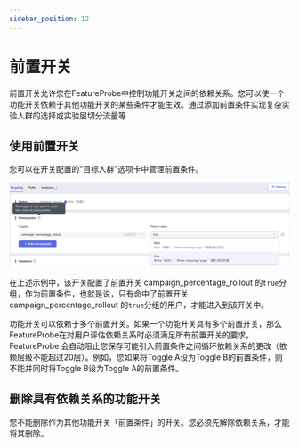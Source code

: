 ```yaml
---
sidebar_position: 12
---
```


# 前置开关

前置开关允许您在FeatureProbe中控制功能开关之间的依赖关系。您可以使一个功能开关依赖于其他功能开关的某些条件才能生效。通过添加前置条件实现复杂实验人群的选择或实验层切分流量等

## 使用前置开关

您可以在开关配置的"目标人群”选项卡中管理前置条件。

![Add prerequisites](/prerequisites.png)

在上述示例中，该开关配置了前置开关 campaign_percentage_rollout 的`true`分组，作为前置条件，也就是说，只有命中了前置开关 campaign_percentage_rollout 的`true`分组的用户，才能进入到该开关中。

功能开关可以依赖于多个前置开关。如果一个功能开关具有多个前置开关，那么FeatureProbe在对用户评估依赖关系时必须满足所有前置开关的要求。
FeatureProbe 会自动阻止您保存可能引入前置条件之间循环依赖关系的更改（依赖层级不能超过20层）。例如，您如果将Toggle A设为Toggle B的前置条件，则不能并同时将Toggle B设为Toggle A的前置条件。

## 删除具有依赖关系的功能开关
您不能删除作为其他功能开关「前置条件」的开关。您必须先解除依赖关系，才能将其删除。
